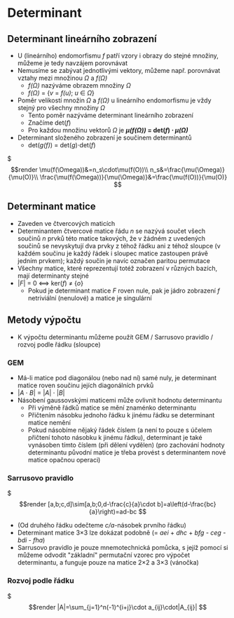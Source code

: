 # Determinant

## Determinant lineárního zobrazení

* U (lineárního) endomorfismu _f_ patří vzory i obrazy do stejné množiny, můžeme je tedy navzájem porovnávat
* Nemusíme se zabývat jednotlivými vektory, můžeme např. porovnávat vztahy mezi množinou _Ω_ a _f(Ω)_
  * _f(Ω)_ nazýváme obrazem množiny _Ω_
  * _f(Ω)_ = {_v_ = _f(u)_; _u_ ∈ _Ω_}
* Poměr velikostí množin _Ω_ a _f(Ω)_ u lineárního endomorfismu je vždy stejný pro všechny množiny _Ω_
  * Tento poměr nazýváme determinant lineárního zobrazení
  * Značíme det(_f_)
  * Pro každou množinu vektorů _Ω_ je **_μ(f(Ω))_ = det(_f_) ⋅ _μ(Ω)_**
* Determinant složeného zobrazení je součinem determinantů
  * det(_g(f)_) = det(_g_)⋅det(_f_)

$$$render
\mu(f(\Omega))&=n_s\cdot\mu(f(O))\\
n_s&=\frac{\mu(\Omega)}{\mu(O)}\\
\frac{\mu(f(\Omega))}{\mu(\Omega)}&=\frac{\mu(f(O))}{\mu(O)}
$$

## Determinant matice

* Zaveden ve čtvercových maticích
* Determinantem čtvercové matice řádu _n_ se nazývá součet všech součinů _n_ prvků této matice takových, že v žádném z uvedených součinů se nevyskytují dva prvky z téhož řádku ani z téhož sloupce (v každém součinu je každý řádek i sloupec matice zastoupen právě jedním prvkem); každý součin je navíc označen paritou permutace
* Všechny matice, které reprezentují totéž zobrazení v různých bazích, mají determinanty stejné
* |_F_| = 0 ⟺ ker(_f_) ≠ {_o_}
  * Pokud je determinant matice _F_ roven nule, pak je jádro zobrazení _f_ netriviální (nenulové) a matice je singulární

## Metody výpočtu

* K výpočtu determinantu můžeme použít GEM / Sarrusovo pravidlo / rozvoj podle řádku (sloupce)

### GEM

* Má-li matice pod diagonálou (nebo nad ní) samé nuly, je determinant matice roven součinu jejích diagonálních prvků
* |_A_ ⋅ _B_| = |_A_| ⋅ |_B_|
* Násobení gaussovskými maticemi může ovlivnit hodnotu determinantu
  * Při výměně řádků matice se mění znaménko determinantu
  * Přičtením násobku jednoho řádku k jinému řádku se determinant matice nemění
  * Pokud násobíme nějaký řádek číslem (a není to pouze s účelem přičtení tohoto násobku k jinému řádku), determinant je také vynásoben tímto číslem (při dělení vydělen) (pro zachování hodnoty determinantu původní matice je třeba provést s determinantem nové matice opačnou operaci)

### Sarrusovo pravidlo

$$$render
[a,b;c,d]\sim[a,b;0,d-\frac{c}{a}\cdot b]=a\left(d-\frac{bc}{a}\right)=ad-bc
$$

* (Od druhého řádku odečteme _c/a_-násobek prvního řádku)
* Determinant matice 3×3 lze dokázat podobně (= _aei_ + _dhc_ + _bfg_ - _ceg_ - _bdi_ - _fha_)
* Sarrusovo pravidlo je pouze mnemotechnická pomůcka, s jejíž pomocí si můžeme odvodit "základní" permutační vzorec pro výpočet determinantu, a funguje pouze na matice 2×2 a 3×3 (vánočka)

### Rozvoj podle řádku

$$$render
|A|=\sum_{j=1}^n(-1)^{i+j}\cdot a_{ij}\cdot|A_{ij}|
$$
